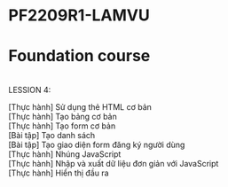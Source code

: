 # PF2209R1-LAMVU
<H1> Foundation course </H1> <BR>
LESSION 4: <BR>

  [Thực hành] Sử dụng thẻ HTML cơ bản <BR>
  [Thực hành] Tạo bảng cơ bản <BR>
  [Thực hành] Tạo form cơ bản <BR>
  [Bài tập] Tạo danh sách<BR>
  [Bài tập] Tạo giao diện form đăng ký người dùng<BR>
  [Thực hành] Nhúng JavaScript<BR>
  [Thực hành] Nhập và xuất dữ liệu đơn giản với JavaScript<BR>
  [Thực hành] Hiển thị đầu ra<BR>
<BR>
<BR>
<BR>